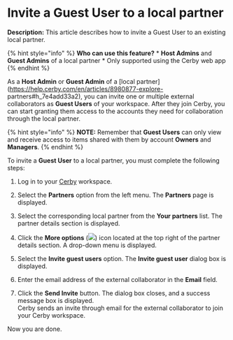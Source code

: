 # Invite a Guest User to a local partner

**Description:** This article describes how to invite a Guest User to an existing local partner.

{% hint style="info" %} **Who can use this feature?** * **Host Admins** and
**Guest Admins** of a local partner * Only supported using the Cerby web app
{% endhint %}

As a **Host Admin** or **Guest Admin** of a [local
partner](https://help.cerby.com/en/articles/8980877-explore-
partners#h_7e4add33a2), you can invite one or multiple external collaborators
as **Guest Users** of your workspace. After they join Cerby, you can start
granting them access to the accounts they need for collaboration through the
local partner.

{% hint style="info" %} **NOTE:** Remember that **Guest Users** can only view
and receive access to items shared with them by account **Owners** and
**Managers**. {% endhint %}

To invite a **Guest User** to a local partner, you must complete the following
steps:

  1. Log in to your [Cerby](https://app.cerby.com/) workspace.

  2. Select the **Partners** option from the left menu. The **Partners** page is displayed.

  3. Select the corresponding local partner from the **Your partners** list. The partner details section is displayed.

  4. Click the **More options** (![](https://downloads.intercomcdn.com/i/o/pc0ldyqu/1655741049/9045e838922a362785e0bc257e53/AD_4nXcRXuZlqpWdtuRcbhBeIeUfl_5B0VnA7hHgYhRlZLlQllTLtgyvrcb55rwcAZYzy9YU_xRVvAKy46UM_gBLMP9ADO_qp8amFp-hX7ZeE_7BtkD5COF05wt_AyRzRORGxqs0smXgFtgeGkOBlr9xJ04mBYY?expires=1754438400&signature=2e8abc9f460b09f3e40aab378824c86d99773846a25cb7bd558d95579f269ae8&req=dSYiE856nIFbUPMU3HP0gHLPOS%2BrcTSEJKkyOQ56htt46iDql%2F8%3D%0A)) icon located at the top right of the partner details section. A drop-down menu is displayed.

  5. Select the **Invite guest users** option. The **Invite guest user** dialog box is displayed.

  6. Enter the email address of the external collaborator in the **Email** field.

  7. Click the **Send Invite** button. The dialog box closes, and a success message box is displayed.  
Cerby sends an invite through email for the external collaborator to join your
Cerby workspace.

Now you are done.

